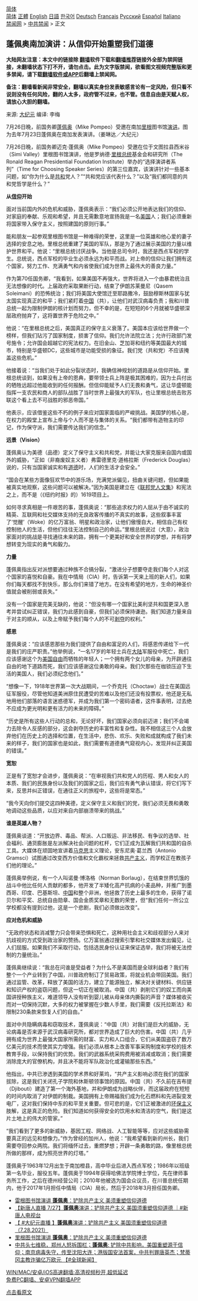  <!-- 面包屑导航 --> <div class="breadcrumb"><!-- GTranslate: https://gtranslate.io/ -->  <div class="switcher notranslate">  <div class="selected">  <a href="#" onclick="return false;"> 简体</a>  </div>  <div class="option">  <a href="https://www.bannedbook.org" onclick="doGTranslate('zh-CN|zh-CN');jQuery('div.switcher div.selected a').html(jQuery(this).html());return false;" title="简体中文" class="nturl selected"> 简体</a>  <a href="https://www.bannedbook.org/zh-tw/" onclick="doGTranslate('zh-CN|zh-TW');jQuery('div.switcher div.selected a').html(jQuery(this).html());return false;" title="繁體中文" class="nturl"> 正體</a>  <a href="https://www.bannedbook.org/en/" onclick="doGTranslate('zh-CN|en');jQuery('div.switcher div.selected a').html(jQuery(this).html());return false;" title="English" class="nturl"> English</a>  <a href="https://www.bannedbook.org/ja/" onclick="doGTranslate('zh-CN|ja');jQuery('div.switcher div.selected a').html(jQuery(this).html());return false;" title="日本語" class="nturl"> 日語</a>  <a href="https://www.bannedbook.org/ko/" onclick="doGTranslate('zh-CN|ko');jQuery('div.switcher div.selected a').html(jQuery(this).html());return false;" title="한국어" class="nturl"> 한국어</a>  <a href="https://www.bannedbook.org/de/" onclick="doGTranslate('zh-CN|de');jQuery('div.switcher div.selected a').html(jQuery(this).html());return false;" title="Deutsch" class="nturl"> Deutsch</a>  <a href="https://www.bannedbook.org/fr/" onclick="doGTranslate('zh-CN|fr');jQuery('div.switcher div.selected a').html(jQuery(this).html());return false;" title="Français" class="nturl"> Français</a>  <a href="https://www.bannedbook.org/ru/" onclick="doGTranslate('zh-CN|ru');jQuery('div.switcher div.selected a').html(jQuery(this).html());return false;" title="Русский" class="nturl"> Русский</a>  <a href="https://www.bannedbook.org/es/" onclick="doGTranslate('zh-CN|es');jQuery('div.switcher div.selected a').html(jQuery(this).html());return false;" title="Español" class="nturl"> Español</a>  <a href="https://www.bannedbook.org/it/" onclick="doGTranslate('zh-CN|it');jQuery('div.switcher div.selected a').html(jQuery(this).html());return false;" title="Italiano" class="nturl"> Italiano</a>  </div>  </div>      <div class='breadcrumb-sub'><!-- Breadcrumb NavXT 6.3.0 --> <a href="https://www.bannedbook.org/" class="home">禁闻网</a> &gt; <a href="https://www.bannedbook.org/bnews/cbnews/" class="category">中共禁闻</a> &gt; 正文</div></div><h2>蓬佩奥南加演讲：从信仰开始重塑我们道德</h2> <p class="notice"><b>大陆网友注意：本文中的链接除 <a href="https://github.com/bannedbook/fanqiang" >翻墙</a>软件下载和<a href="https://github.com/killgcd/justmysocks/blob/master/README.md">翻墙推荐</a>链接外全部为禁网链接，未翻墙状态下打不开，请勿点击。此为文字版禁闻，欲看图文视频完整版和更多禁闻，请下载<a href="https://github.com/bannedbook/fanqiang">翻墙软件或APP</a>后翻墙上禁闻网。</p><p>备注：翻墙看新闻非常安全，翻墙以真实身份发表敏感言论有一定风险，但只看不说则没有任何风险，翻的人太多，政府管不过来，也不管。信息自由是天赋人权，请放心大胆的翻墙。</b></p>  <div class="entry"> <p>来源:&nbsp;<span class='wp_keywordlink_affiliate'><a href="http://www.epochtimes.com/" title="大纪元" target="_blank">大纪元</a></span>                      编译:&nbsp;李梅                                                 </p> <p>7月26日晚，前国务卿<a href="https://www.bannedbook.org/bnews/tag/%E8%93%AC%E4%BD%A9%E5%A5%A5/" class="st_tag internal_tag" rel="tag" title="标签 蓬佩奥 下的日志">蓬佩奥</a>（Mike Pompeo）受邀在南加<a href="https://www.bannedbook.org/bnews/tag/%E9%87%8C%E6%A0%B9/" class="st_tag internal_tag" rel="tag" title="标签 里根 下的日志">里根</a>图书馆<a href="https://www.bannedbook.org/bnews/tag/%E6%BC%94%E8%AE%B2/" class="st_tag internal_tag" rel="tag" title="标签 演讲 下的日志">演讲</a>。图为去年7月23日蓬佩奥在南加发表演讲。（姜琳达／大纪元）</p> <p>7月26日晚，前国务卿迈克·蓬佩奥（Mike Pompeo）受邀在位于文图拉县西米谷（Simi Valley）里根图书馆演讲，他是罗纳德·<a href="https://www.bannedbook.org/bnews/tag/%e9%87%8c%e6%a0%b9%e6%80%bb%e7%bb%9f/" class="st_tag internal_tag" rel="tag" title="标签 里根总统 下的日志">里根总统</a>基金会和研究所（The Ronald Reagan Presidential Foundation Institute）举办的“选择演讲者系列”（Time for Choosing Speaker Series）的第三位嘉宾，该演讲针对一些基本问题，如“你为什么是<a href="https://www.bannedbook.org/bnews/tag/%E5%85%B1%E5%92%8C/" class="st_tag internal_tag" rel="tag" title="标签 共和 下的日志">共和</a>党人？”“共和党应该代表什么？”以及“我们都同意的共和党哲学是什么？”</p> <p><strong>从<a href="https://www.bannedbook.org/bnews/tag/%e4%bf%a1%e4%bb%b0/" class="st_tag internal_tag" rel="tag" title="标签 信仰 下的日志">信仰</a>开始</strong></p> <p>面对当前国内外的危机和威胁，蓬佩奥表示：“我们必须公开地表达我们的信仰、对家庭的奉献、乐观和希望，并且无需歉意地宣扬我是一名<a href="https://www.bannedbook.org/bnews/tag/%e7%be%8e%e5%9b%bd/" class="st_tag internal_tag" rel="tag" title="标签 美国 下的日志">美国</a>人；我们必须重新将国家带入保守主义，按照建国的原则行事。”</p> <p>能和朋友一起参观里根图书馆是一种难得的荣誉，这里是一位英雄和他心爱的妻子选择的安息之地。里根总统重建了美国的军队，那是为了通过展示美国的力量以维护世界和平。他说：“里根总统讨厌战争。当他是总司令时，我还是西点军校的学生。总统说，西点军校的毕业生必须永远为和平而战。对上帝的信仰让我们拥有这个国家，努力工作、充满勇气和内省使我们成为世界上最伟大的善良力量。”</p> <p>作为第70任国务卿，“我看到，如果美国不再强大，世界将进入一个由暴君统治且无法想像的时代。上届政府采取果断行动，结束了伊朗苏莱曼尼（Qasem Soleimani）的恐怖统治；我们将美国大使馆迁至耶路撒冷，鼓励穆斯林国家与犹太国实现真正的和平；我们紧盯着<span class='wp_keywordlink_affiliate'><a href="https://www.bannedbook.org/" title="中国" target="_blank">中国</a></span>（共），让他们对武汉病毒负责；我和川普总统一起为限制伊朗的核计划而努力，但不幸的是，在短短的6个月就被华盛顿深层政府抛弃了，这将置世界于危险之中。”</p> <p>他说：“在里根总统之后，美国真正的保守主义衰落了。美国本应该给世界做一个榜样，但我们玷污了国家制度，损害了信仰。我们允许法院立法；允许行政部门发号施令；允许国会超越它的宪法权力。在旧金山、芝加哥和纽约等美国最大的城市，特别是华盛顿DC，这些城市是功能受损的象征。我们党（共和党）不应该掩盖这些危机。”</p> <p>他接着说：“当我们处于如此分裂状态时，我确信神规划的道路是从信仰开始。里根总统谈到，如果没有上帝的恩典，要带领士兵上阵是极其困难的，因为士兵付出的牺牲远超过他能收到的任何报酬。但信仰能赋予人们无畏和勇气，这让华盛顿能指挥一支农民和商人的部队战胜了当时世界上最强大的军队，也让里根总统击败苏联这个看上去不可战胜的邪恶帝国。”</p>  <p>他表示，应该借鉴这些不朽的例子来应对国家面临的严峻挑战。美国梦的核心是，在权力的殿堂上宣布上帝与个人而不是与集体的关系。“我们都带有造物主的印记，作为保守派，我们需要传达我们的信念。”</p> <p><strong>远景（Vision）</strong></p> <p>蓬佩奥认为美德（品德）定义了保守主义和共和党，并能让大家克服来自国内或国外的威胁，“正如（非裔废奴主义者）弗雷德里克·道格拉斯（Frederick Douglas）说的，只有当国家诚实和有<a href="https://www.bannedbook.org/bnews/tag/%e9%81%93%e5%be%b7/" class="st_tag internal_tag" rel="tag" title="标签 道德 下的日志">道德</a>时，人们的生活才会安全。”</p> <p>“国会在某些方面像狂欢节中的游乐场，充满党派偏见，扭曲关键问题，但如果能被真实地观察，这些问题可以被解决。”因为美国是建立在《<span class='wp_keywordlink'><a href="https://www.bannedbook.org/forum2/topic6137.html" title="联邦党人文集" target="_blank">联邦党人文集</a></span>》和宪法之上，而不是（《纽约时报》的）1619项目上。</p> <p>如何寻求真相是一件艰苦的事，蓬佩奥说：“那些追求权力的人屈从于由不诚实的精英、互联网和社交媒体支持的无良政客传播的不真实的故事，这些叙事丰富了‘觉醒’（Woke）的亿万富翁、明星和政治家，让他们傲慢自大，相信自己有权控制他人的生活，但他们往往无法控制自己的命运。”里根总统说过（大意），政治家面对的挑战是寻找通往未来的路，拥有一个更美好和安全世界的梦想，并有将梦想转变为现实的勇气和毅力。</p> <p><strong>力量</strong></p> <p>蓬佩奥指出反对派想要通过种族不合搞分裂，“激进分子想要夺走我们每个人对这个国家的喜悦和自豪。我在中情局（CIA）时，告诉第一天来上班的新人们，如果你们每天都找不到快乐，那么你们来错了地方。在没有希望的地方，生命的神圣价值就会被削弱或丧失。”</p> <p>没有一个国家是完美无缺的，他说：“但没有哪一个国家比美利坚共和国更深入思考并尝试纠正错误，我们为此感到自豪，但我们必须保持谦逊。我们知道力量来自于对主的顺从，以及上帝赋予我们每个人的不可<span class='wp_keywordlink'><a href="https://www.bannedbook.org/forum2/topic21.html" title="《剥夺》 黄建民 著" target="_blank">剥夺</a></span>的权利。”</p> <p><strong>感恩</strong></p>  <p>蓬佩奥说：“应该感恩那些为我们提供了自由和富足的人们，将感恩传递给下一代是我们的庄严职责。”他举例说，“一名17岁的年轻士兵在<span class='wp_keywordlink_affiliate'><a href="https://www.bannedbook.org/" title="大陆" target="_blank">大陆</a></span>军服役中死亡，我们应该感谢这个为<span class='wp_keywordlink'><a href="https://www.bannedbook.org/forum2/topic894.html" title="美国自由的故事" target="_blank">美国自由</a></span>而牺牲的年轻人；一个拥有两个女儿的母亲，为开辟通往自由的地下道路而死，我们应该感谢这位勇敢的母亲。我们欠那些在枷锁压迫下生活的美国人，我们必须纪念他们。”</p> <p>“想像一下，1918年世界第一次大战期间，一个乔克托（Choctaw）战士在美国远征军服役，尽管他知道美洲原住民遭受的苦难以及他们还没有投票权，他还是无私地用他们部落的语言迷惑德军，并成为我们第一个密码语者，这件事表明，过去绝不应成为更光明和更有活力的未来的障碍。”</p> <p>“历史是所有这些人行动的总和，无论好坏，我们国家必须向前迈进；我们不会竭力去除令人反感的部分，这会剥夺历史的丰富性和复杂性。我不相信这三个人会放弃他们在历史上的选择和位置，在生活中，悲伤、欢乐、失败和成就构成了我们未来的样子，我们的国家也是如此，我们需要有道德勇气窥视内心，发现并纠正美国的错误。”</p> <p><strong>宽恕</strong></p> <p>正是有了宽恕才会进步，蓬佩奥说：“在审视我们共和党人的历程、男人和女人的本质、我们的民族身份以及我们的国家之后，我们应有勇气承认错误，将它们写下来，反思并纠正错误，在通往正义的旅程中，这些将是常态。”</p> <p>“我今天向你们提交这四种美德，定义保守主义和我们的党，我们必须无畏和勇敢地调动这些品质，以应对来自内部崩溃带来的挑战。”</p> <p><strong>谁是英雄人物？</strong></p> <p>蓬佩奥谈道：“开放边界、毒品、帮派、人口贩运、非法移民、有争议的选举、社会福利、通货膨胀是左派解决社会问题的杠杆，它们正成为瓦解我们共和国的自杀工具。大媒体在顽固地宣讲着<span class='wp_keywordlink'><a href="https://www.bannedbook.org/forum2/topic105.html" title="《马克思的成魔之路》" target="_blank">马克思</a></span>主义理论，安东尼奥·葛兰西（Antonio Gramsci）试图通过改变西方价值和文化霸权来拯救<span class='wp_keywordlink'><a href="https://www.bannedbook.org/forum2/topic6177.html" title="《共产主义的终极目的》" target="_blank">共产主义</a></span>，而学校正在教孩子们他的理论。”</p> <p>蓬佩奥举例说，有一个人叫诺曼·博洛格（Norman Borlaug），在结束世界饥饿的战斗中他比任何人贡献的都多，他开发了半矮化高产抗病的小麦品种，并推广到墨西哥、印度、巴基斯坦、<a href="https://www.bannedbook.org/bnews/tag/%E4%B8%AD%E5%9B%BD/" class="st_tag internal_tag" rel="tag" title="标签 中国 下的日志">中国</a>和整个非洲，他拯救了历史上最多的生命，获得了诺贝尔和平奖、总统自由勋章、国会金质奖章和无数的荣誉，但“我们任何一所公立学校都没有提到过他，这是一个悲剧，我们必须做出改变”。</p>  <p><strong>应对危机和威胁</strong></p> <p>“无政府状态和消减警力只会带来恐惧和死亡，这种用社会主义和歧视部分人来对抗歧视的方式受到政治家的赞扬。亿万富翁通过搜索引擎和社交媒体发出偏见，让人们屈服。如果我们不采取行动，包括选民身份认证来保证选举，我们将被无法控制的力量统治。”</p> <p>蓬佩奥继续说：“我总在问谁是受益者？为什么不是美国而是全球利益者？我们有整个一个产业转到了中国，川普政府制订了贸易政策，将就业机会带回美国。我们通过监管、改革，释放了美国的活力，建立了能源独立，解决对关键材料、供应链和知识产权的盗窃问题，但这一切正在被取消。中国（共）剥削它们的奴工而向美国讲授种族主义，难道领导人没有听到婴儿被从母亲体内撕裂的声音？媒体被收买而对一切保持沉默，大多的权力被掌握在少数人手里，我们需要《反托拉斯法》和限制230条款来恢复人们的自由。”</p> <p>面对中共隐瞒病毒和窃取技术，蓬佩奥说：“中国（共）对我们是巨大的威胁，无论病毒是否来源于武汉病毒研究所，都对世界造成了巨大的伤害。中国（共）几乎拥有成为世界上最强大国家所需的财富、实力和人口组合，它们从美国盗窃了数万亿美元的技术而使其实力增强。我们必须从根本上改善军事采购制度和学校的技术教育手段，以保持我们的优势。我们的武器系统采购费用被消减或取消；我们需要消除庞大的官僚机构，并且决不能将军队政治化或灌输那些东西。”</p> <p>他指出，中共已渗透到美国的学术界和好莱坞，“共产主义影响必须在我们的国家拔除，这是我们关闭孔子学院和休斯顿领事馆的原因。中国（共）不久前在吉布提（Djibouti）建造了第一个海外基地，并和伊朗成为战略伙伴，而这届政府在短短的时间内取消了对伊朗的制裁。美国拥有上帝赐福我们成为化石燃料和先进裂变发电厂，这对我们保持中东的和平至关重要。但可悲的是，它们正被激进的<span class='wp_keywordlink'><a href="https://www.bannedbook.org/bnews/ssgc/20180904/993719.html" title="《魔鬼在统治着我们的世界(23)：环保主义(上)》" target="_blank">环保主义</a></span>肢解，这是真正的危险。我们知道如何获得安全的饮用水和清洁的空气，我们是这片土地上的伟大的管家。”</p> <p>“我们看到了更多的新威胁，基因工程、网络战、人工智能等等，应对这些威胁需要真正的远见和想像力。”作为曾经的加州人，他说：“我希望看到新的州长，我们需要夺回参众两院。我们将缅怀过去，重燃梦想；开辟一条勇敢的路，像里根总统所做的那样，成为照亮世界的灯塔。”</p> <p>蓬佩奥于1963年12月出生于南加橙县，高中毕业后进入西点军校；1986年以班级第一名毕业，服役五年。蓬佩奥于1994年获得哈佛法学院博士学位，先在律师事务所工作，之后在德州经营公司；2010年他被选为国会众议员，在川普总统任期内，他于2017年1月担任中情局（CIA）局长，然后于2018年3月担任国务卿。</p> <ul class='op-related-articles' title='相关阅读'> <li><a href='https://www.bannedbook.org/bnews/taiwannews/20210729/1596210.html' target='_blank'>雷根图书馆演讲 <b>蓬佩奥</b>：铲除共产主义 美须重塑信仰道德</a></li> <li><a href='https://www.bannedbook.org/bnews/bannedvideo/20210729/1596087.html' target='_blank'>【新唐人直播 7/27】<b>蓬佩奥</b>演讲：铲除共产主义 美国须重塑信仰道德 ｜#新唐人电视台</a></li> <li><a href='https://www.bannedbook.org/bnews/bannedvideo/20210729/1596065.html' target='_blank'>【 #大纪元直播 】<b>蓬佩奥</b>演讲：铲除共产主义 美国须重塑信仰道德（7.28.2021）</a></li> <li><a href='https://www.bannedbook.org/bnews/bannedvideo/20210728/1595533.html' target='_blank'>里根图书馆演讲 <b>蓬佩奥</b>：铲除共产主义 美须重塑信仰道德</a></li> <li><a href='https://www.bannedbook.org/bnews/bannedvideo/20210728/1595455.html' target='_blank'>中共头七维稳，郑州人怒拆围栏；<b>蓬佩奥</b>: 铲除中共影响，美国重塑源于信仰；南京病毒失守，传至沈阳大连；港版国安法首案，中共判罪唐英杰；梵蒂冈主教诈骗亿万欧元 【#全球新闻】</a></li> </ul> <p class="texttj"> <a href="https://github.com/bannedbook/fanqiang/wiki/V2ray%E6%9C%BA%E5%9C%BA" target="_blank">WIN/MAC/安卓/iOS高速翻墙:高清视频秒开,超低延迟</a><br/> <a href="https://github.com/bannedbook/fanqiang/wiki/%E7%A6%81%E9%97%BB%E7%BD%91%E5%AE%89%E5%8D%93%E7%BF%BB%E5%A2%99%E6%96%B0%E9%97%BBAPP" target="_blank">免费PC翻墙、安卓VPN翻墙APP</a></p><p><a href="https://www.epochtimes.com/gb/21/7/31/n13128764.htm">点击看原文</a></p> <a name='sharetosocial'></a>  <div style="margin-bottom:5px;padding-bottom:5px;clear:both"> <div id="archive-pix-1" class="banner-ads"> <!-- AuctionX Display platform tag START --> <div id="26318x728x90x621x_ADSLOT2" clicktrack="%%CLICK_URL_ESC%%"></div> <!-- AuctionX Display platform tag END --> </div> <div id="archive-pix-2" class="banner-ads"> <!-- AuctionX Display platform tag START --> <div id="26315x300x250x621x_ADSLOT2" clicktrack="%%CLICK_URL_ESC%%"></div> <!-- AuctionX Display platform tag END --> </div> </div>  <div id="archive-pix-1" class="banner-ads"> <!-- AuctionX Display platform tag START --> <div id="26318x728x90x621x_ADSLOT3" clicktrack="%%CLICK_URL_ESC%%"></div> <!-- AuctionX Display platform tag END --> </div> </div><!--END ENTRY--> 